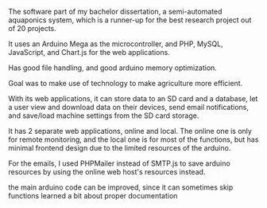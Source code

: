 The software part of my bachelor dissertation, a semi-automated aquaponics system, which is a runner-up for the best research project out of 20 projects.

It uses an Arduino Mega as the microcontroller, and PHP, MySQL, JavaScript, and Chart.js for the web applications.

Has good file handling, and good arduino memory optimization.

Goal was to make use of technology to make agriculture more efficient.

With its web applications, it can store data to an SD card and a database, let a user view and download data on their devices, send email notifications, and save/load machine settings from the SD card storage. 

It has 2 separate web applications, online and local. The online one is only for remote monitoring, and the local one is for most of the functions, but has minimal frontend design due to the limited resources of the arduino.

For the emails, I used PHPMailer instead of SMTP.js to save arduino resources by using the online web host's resources instead.




the main arduino code can be improved, since it can sometimes skip functions
learned a bit about proper documentation
